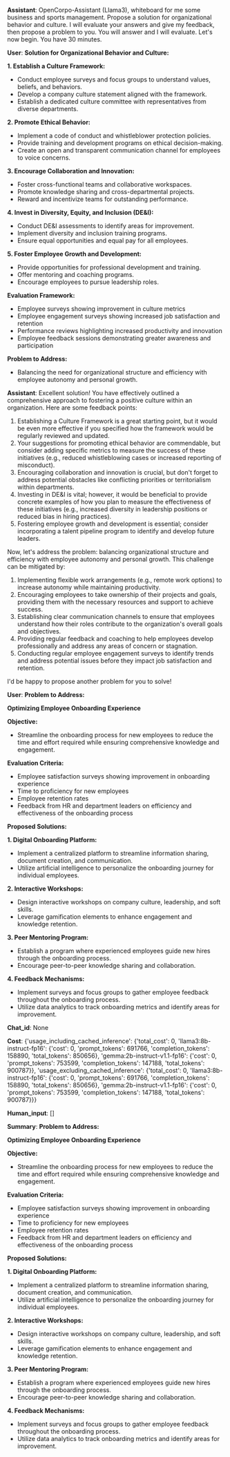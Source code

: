 **Assistant**: OpenCorpo-Assistant (Llama3), whiteboard for me some business and sports management. Propose a solution for organizational behavior and culture. I will evaluate your answers and give my feedback, then propose a problem to you. You will answer and I will evaluate. Let's now begin. You have 30 minutes.

**User**: **Solution for Organizational Behavior and Culture:**

**1. Establish a Culture Framework:**
* Conduct employee surveys and focus groups to understand values, beliefs, and behaviors.
* Develop a company culture statement aligned with the framework.
* Establish a dedicated culture committee with representatives from diverse departments.

**2. Promote Ethical Behavior:**
* Implement a code of conduct and whistleblower protection policies.
* Provide training and development programs on ethical decision-making.
* Create an open and transparent communication channel for employees to voice concerns.

**3. Encourage Collaboration and Innovation:**
* Foster cross-functional teams and collaborative workspaces.
* Promote knowledge sharing and cross-departmental projects.
* Reward and incentivize teams for outstanding performance.

**4. Invest in Diversity, Equity, and Inclusion (DE&I):**
* Conduct DE&I assessments to identify areas for improvement.
* Implement diversity and inclusion training programs.
* Ensure equal opportunities and equal pay for all employees.

**5. Foster Employee Growth and Development:**
* Provide opportunities for professional development and training.
* Offer mentoring and coaching programs.
* Encourage employees to pursue leadership roles.

**Evaluation Framework:**

* Employee surveys showing improvement in culture metrics
* Employee engagement surveys showing increased job satisfaction and retention
* Performance reviews highlighting increased productivity and innovation
* Employee feedback sessions demonstrating greater awareness and participation

**Problem to Address:**

* Balancing the need for organizational structure and efficiency with employee autonomy and personal growth.

**Assistant**: Excellent solution! You have effectively outlined a comprehensive approach to fostering a positive culture within an organization. Here are some feedback points:

1. Establishing a Culture Framework is a great starting point, but it would be even more effective if you specified how the framework would be regularly reviewed and updated.
2. Your suggestions for promoting ethical behavior are commendable, but consider adding specific metrics to measure the success of these initiatives (e.g., reduced whistleblowing cases or increased reporting of misconduct).
3. Encouraging collaboration and innovation is crucial, but don't forget to address potential obstacles like conflicting priorities or territorialism within departments.
4. Investing in DE&I is vital; however, it would be beneficial to provide concrete examples of how you plan to measure the effectiveness of these initiatives (e.g., increased diversity in leadership positions or reduced bias in hiring practices).
5. Fostering employee growth and development is essential; consider incorporating a talent pipeline program to identify and develop future leaders.

Now, let's address the problem: balancing organizational structure and efficiency with employee autonomy and personal growth. This challenge can be mitigated by:

1. Implementing flexible work arrangements (e.g., remote work options) to increase autonomy while maintaining productivity.
2. Encouraging employees to take ownership of their projects and goals, providing them with the necessary resources and support to achieve success.
3. Establishing clear communication channels to ensure that employees understand how their roles contribute to the organization's overall goals and objectives.
4. Providing regular feedback and coaching to help employees develop professionally and address any areas of concern or stagnation.
5. Conducting regular employee engagement surveys to identify trends and address potential issues before they impact job satisfaction and retention.

I'd be happy to propose another problem for you to solve!

**User**: **Problem to Address:**

**Optimizing Employee Onboarding Experience**

**Objective:**

* Streamline the onboarding process for new employees to reduce the time and effort required while ensuring comprehensive knowledge and engagement.

**Evaluation Criteria:**

* Employee satisfaction surveys showing improvement in onboarding experience
* Time to proficiency for new employees
* Employee retention rates
* Feedback from HR and department leaders on efficiency and effectiveness of the onboarding process

**Proposed Solutions:**

**1. Digital Onboarding Platform:**
* Implement a centralized platform to streamline information sharing, document creation, and communication.
* Utilize artificial intelligence to personalize the onboarding journey for individual employees.

**2. Interactive Workshops:**
* Design interactive workshops on company culture, leadership, and soft skills.
* Leverage gamification elements to enhance engagement and knowledge retention.

**3. Peer Mentoring Program:**
* Establish a program where experienced employees guide new hires through the onboarding process.
* Encourage peer-to-peer knowledge sharing and collaboration.

**4. Feedback Mechanisms:**
* Implement surveys and focus groups to gather employee feedback throughout the onboarding process.
* Utilize data analytics to track onboarding metrics and identify areas for improvement.

**Chat_id**: None

**Cost**: {'usage_including_cached_inference': {'total_cost': 0, 'llama3:8b-instruct-fp16': {'cost': 0, 'prompt_tokens': 691766, 'completion_tokens': 158890, 'total_tokens': 850656}, 'gemma:2b-instruct-v1.1-fp16': {'cost': 0, 'prompt_tokens': 753599, 'completion_tokens': 147188, 'total_tokens': 900787}}, 'usage_excluding_cached_inference': {'total_cost': 0, 'llama3:8b-instruct-fp16': {'cost': 0, 'prompt_tokens': 691766, 'completion_tokens': 158890, 'total_tokens': 850656}, 'gemma:2b-instruct-v1.1-fp16': {'cost': 0, 'prompt_tokens': 753599, 'completion_tokens': 147188, 'total_tokens': 900787}}}

**Human_input**: []

**Summary**: **Problem to Address:**

**Optimizing Employee Onboarding Experience**

**Objective:**

* Streamline the onboarding process for new employees to reduce the time and effort required while ensuring comprehensive knowledge and engagement.

**Evaluation Criteria:**

* Employee satisfaction surveys showing improvement in onboarding experience
* Time to proficiency for new employees
* Employee retention rates
* Feedback from HR and department leaders on efficiency and effectiveness of the onboarding process

**Proposed Solutions:**

**1. Digital Onboarding Platform:**
* Implement a centralized platform to streamline information sharing, document creation, and communication.
* Utilize artificial intelligence to personalize the onboarding journey for individual employees.

**2. Interactive Workshops:**
* Design interactive workshops on company culture, leadership, and soft skills.
* Leverage gamification elements to enhance engagement and knowledge retention.

**3. Peer Mentoring Program:**
* Establish a program where experienced employees guide new hires through the onboarding process.
* Encourage peer-to-peer knowledge sharing and collaboration.

**4. Feedback Mechanisms:**
* Implement surveys and focus groups to gather employee feedback throughout the onboarding process.
* Utilize data analytics to track onboarding metrics and identify areas for improvement.

